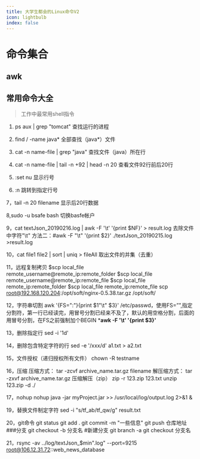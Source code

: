 ```yaml
---
title: 大学生都会的Linux命令V2
icon: lightbulb
index: false
---
```







# 命令集合

## awk



## 常用命令大全

> 工作中最常用shell指令

1. ps aux | grep "tomcat"			查找运行的进程

2. find / -name java*				全部查找（java*）文件

3. cat -n name-file | grep "java"		查找文件（java）所在行

4. cat -n name-file | tail -n +92 | head -n 20		查看文件92行前后20行

5. :set nu 显示行号

6. :n  跳转到指定行号

7，tail -n 20 filename	显示后20行数据

8,sudo -u bsafe bash	切换basfe帐户

9，cat textJson_20190216.log | awk -F '\t' '{print $NF}' > result.log	去除文件中字符"\t"
	方法二：#awk -F "\t" '{print $2}' ./textJson_20190215.log >result.log

10，cat file1 file2 | sort | uniq > fileAll	取出文件的并集（去重）

11，远程复制拷贝
$scp local_file remote_username@remote_ip:remote_folder
$scp local_file remote_username@remote_ip:remote_file
$scp local_file remote_ip:remote_folder
$scp local_file remote_ip:remote_file
scp root@192.168.120.204:/opt/soft/nginx-0.5.38.tar.gz /opt/soft/

12，字符串切割
awk '{FS=":"}{print $1"\t" $3}' /etc/passwd，使用FS=””,指定分割符，第一行已经读完，用冒号分割已经来不及了，默认的用空格分割，后面的用冒号分割，在FS之前强制加个BEGIN
***********awk -F '\t' '{print $3}'**********

13，删除指定行	sed -i '1d' <file>

14，删除包含特定字符的行	sed -e '/xxx/d' a1.txt > a2.txt

15，文件授权（递归授权所有文件）	chown -R testname <filename>

16，压缩	压缩方式： 
     tar -zcvf archive_name.tar.gz filename
     解压缩方式： 
     tar -zxvf archive_name.tar.gz 
	压缩解压（zip）
	 zip -r 123.zip 123.txt
	 unzip 123.zip -d ./
	 
17，nohup
	nohup java -jar myProject.jar >> /usr/local/log/output.log 2>&1 &
	

19，替换文件制定字符
	sed -i "s/tf_ab/tf_qw/g" result.txt
	
20，git命令
    git status
	git add .
	git commit -m "一些信息"
	git push 仓库地址
	###分支
	git checkout -b 分支名 #新建分支
	git branch -a 
	git checkout 分支名
	
21，rsync -av  ../log/textJson_$min".log" --port=9215 root@106.12.31.72::web_news_database


